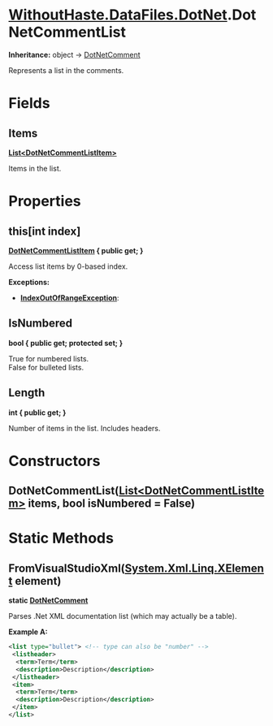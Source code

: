 # [WithoutHaste.DataFiles.DotNet](TableOfContents.WithoutHaste.DataFiles.DotNet.md).DotNetCommentList

**Inheritance:** object → [DotNetComment](WithoutHaste.DataFiles.DotNet.DotNetComment.md)  

Represents a list in the comments.  

# Fields

## Items

**[List&lt;DotNetCommentListItem&gt;](https://docs.microsoft.com/en-us/dotnet/api/system.collections.generic.list-1)**  

Items in the list.  

# Properties

## this[int index]

**[DotNetCommentListItem](WithoutHaste.DataFiles.DotNet.DotNetCommentListItem.md) { public get; }**  

Access list items by 0-based index.  

**Exceptions:**  
* **[IndexOutOfRangeException](https://docs.microsoft.com/en-us/dotnet/api/system.indexoutofrangeexception)**:   

## IsNumbered

**bool { public get; protected set; }**  

True for numbered lists.  
False for bulleted lists.  

## Length

**int { public get; }**  

Number of items in the list. Includes headers.  

# Constructors

## DotNetCommentList([List&lt;DotNetCommentListItem&gt;](https://docs.microsoft.com/en-us/dotnet/api/system.collections.generic.list-1) items, bool isNumbered = False)

# Static Methods

## FromVisualStudioXml([System.Xml.Linq.XElement](https://docs.microsoft.com/en-us/dotnet/api/system.xml.linq.xelement) element)

**static [DotNetComment](WithoutHaste.DataFiles.DotNet.DotNetComment.md)**  

Parses .Net XML documentation list (which may actually be a table).  

**Example A:**  

```xml
<list type="bullet"> <!-- type can also be "number" -->
 <listheader>
  <term>Term</term>
  <description>Description</description>
 </listheader>
 <item>
  <term>Term</term>
  <description>Description</description>
 </item>
</list>
```  

